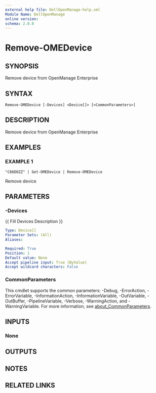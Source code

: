 ```yaml
---
external help file: DellOpenManage-help.xml
Module Name: DellOpenManage
online version:
schema: 2.0.0
---
```


# Remove-OMEDevice

## SYNOPSIS
Remove device from OpenManage Enterprise

## SYNTAX

```
Remove-OMEDevice [-Devices] <Device[]> [<CommonParameters>]
```

## DESCRIPTION
Remove device from OpenManage Enterprise

## EXAMPLES

### EXAMPLE 1
```
"C86D0ZZ" | Get-OMEDevice | Remove-OMEDevice
```

Remove device

## PARAMETERS

### -Devices
{{ Fill Devices Description }}

```yaml
Type: Device[]
Parameter Sets: (All)
Aliases:

Required: True
Position: 1
Default value: None
Accept pipeline input: True (ByValue)
Accept wildcard characters: False
```

### CommonParameters
This cmdlet supports the common parameters: -Debug, -ErrorAction, -ErrorVariable, -InformationAction, -InformationVariable, -OutVariable, -OutBuffer, -PipelineVariable, -Verbose, -WarningAction, and -WarningVariable. For more information, see [about_CommonParameters](http://go.microsoft.com/fwlink/?LinkID=113216).

## INPUTS

### None
## OUTPUTS

## NOTES

## RELATED LINKS
